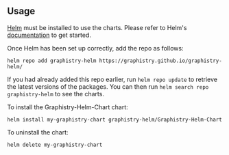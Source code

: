 ## Usage

[Helm](https://helm.sh) must be installed to use the charts.  Please refer to
Helm's [documentation](https://helm.sh/docs) to get started.

Once Helm has been set up correctly, add the repo as follows:

    helm repo add graphistry-helm https://graphistry.github.io/graphistry-helm/

If you had already added this repo earlier, run `helm repo update` to retrieve
the latest versions of the packages.  You can then run `helm search repo
graphistry-helm` to see the charts.

To install the Graphistry-Helm-Chart chart:

    helm install my-graphistry-chart graphistry-helm/Graphistry-Helm-Chart

To uninstall the chart:

    helm delete my-graphistry-chart



